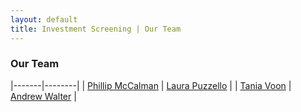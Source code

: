 ```yaml
---
layout: default
title: Investment Screening | Our Team
---
```


### Our Team


|-------|--------|
| [Phillip McCalman](https://sites.google.com/site/pmccalman/) | [Laura Puzzello](https://sites.google.com/site/laurapuzzello/home) |
| [Tania Voon](https://law.unimelb.edu.au/about/staff/tania-voon) | [Andrew Walter](https://findanexpert.unimelb.edu.au/profile/195100-andrew-walter) |